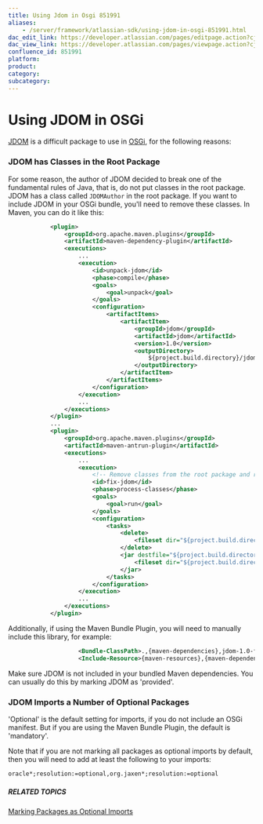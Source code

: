 ```yaml
---
title: Using Jdom in Osgi 851991
aliases:
    - /server/framework/atlassian-sdk/using-jdom-in-osgi-851991.html
dac_edit_link: https://developer.atlassian.com/pages/editpage.action?cjm=wozere&pageId=851991
dac_view_link: https://developer.atlassian.com/pages/viewpage.action?cjm=wozere&pageId=851991
confluence_id: 851991
platform:
product:
category:
subcategory:
---
```

# Using JDOM in OSGi

<a href="http://www.jdom.org/" class="external-link">JDOM</a> is a difficult package to use in <a href="http://www.osgi.org/" class="external-link">OSGi</a>, for the following reasons:

### JDOM has Classes in the Root Package

For some reason, the author of JDOM decided to break one of the fundamental rules of Java, that is, do not put classes in the root package. JDOM has a class called `JDOMAuthor` in the root package. If you want to include JDOM in your OSGi bundle, you'll need to remove these classes. In Maven, you can do it like this:

``` xml
            <plugin>
                <groupId>org.apache.maven.plugins</groupId>
                <artifactId>maven-dependency-plugin</artifactId>
                <executions>
                    ...
                    <execution>
                        <id>unpack-jdom</id>
                        <phase>compile</phase>
                        <goals>
                            <goal>unpack</goal>
                        </goals>
                        <configuration>
                            <artifactItems>
                                <artifactItem>
                                    <groupId>jdom</groupId>
                                    <artifactId>jdom</artifactId>
                                    <version>1.0</version>
                                    <outputDirectory>
                                        ${project.build.directory}/jdom
                                    </outputDirectory>
                                </artifactItem>
                            </artifactItems>
                        </configuration>
                    </execution>
                    ...
                </executions>
            </plugin>
            ...
            <plugin>
                <groupId>org.apache.maven.plugins</groupId>
                <artifactId>maven-antrun-plugin</artifactId>
                <executions>
                    ...
                    <execution>
                        <!-- Remove classes from the root package and re jar -->
                        <id>fix-jdom</id>
                        <phase>process-classes</phase>
                        <goals>
                            <goal>run</goal>
                        </goals>
                        <configuration>
                            <tasks>
                                <delete>
                                    <fileset dir="${project.build.directory}/jdom" includes="*.class"/>
                                </delete>
                                <jar destfile="${project.build.directory}/jdom-1.0-fixed.jar">
                                    <fileset dir="${project.build.directory}/jdom"/>
                                </jar>
                            </tasks>
                        </configuration>
                    </execution>
                    ...
                </executions>
            </plugin>
```

Additionally, if using the Maven Bundle Plugin, you will need to manually include this library, for example:

``` xml
                    <Bundle-ClassPath>.,{maven-dependencies},jdom-1.0-fixed.jar</Bundle-ClassPath>
                    <Include-Resource>{maven-resources},{maven-dependencies},${project.build.directory}/jdom-1.0-fixed.jar</Include-Resource>
```

Make sure JDOM is not included in your bundled Maven dependencies. You can usually do this by marking JDOM as 'provided'.

### JDOM Imports a Number of Optional Packages

'Optional' is the default setting for imports, if you do not include an OSGi manifest. But if you are using the Maven Bundle Plugin, the default is 'mandatory'.

Note that if you are not marking all packages as optional imports by default, then you will need to add at least the following to your imports:

``` xml
oracle*;resolution:=optional,org.jaxen*;resolution:=optional
```

##### RELATED TOPICS

[Marking Packages as Optional Imports](/server/framework/atlassian-sdk/marking-packages-as-optional-imports-852102.html)


























